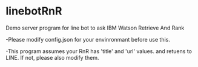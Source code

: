 # linebotRnR
Demo server program for line bot to ask IBM Watson Retrieve And Rank

-Please modify config.json for your envinronmant before use this.

-This program assumes your RnR has 'title' and 'url' values.
 and retuens to LINE.
 If not, please also modify them.  
